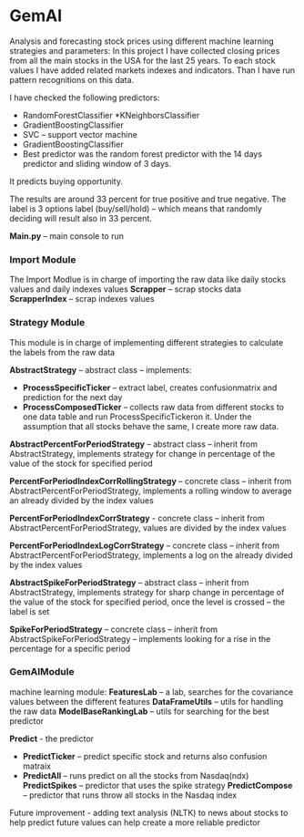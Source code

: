 # GemAI
Analysis and forecasting stock prices using different machine learning strategies and parameters:
In this project I have collected closing prices from all the main stocks in the USA for the last 25 years.
To each stock values I have added related markets indexes and indicators. Than I have run pattern recognitions on this data.

I have checked the following predictors:
* RandomForestClassifier
*KNeighborsClassifier 
* GradientBoostingClassifier
* SVC – support vector machine
* GradientBoostingClassifier
* Best predictor was the random forest predictor with the 14 days predictor and sliding window of 3 days.

It predicts buying opportunity.

The results are around 33 percent for true positive and true negative. The label is 3 options label (buy/sell/hold) – which means that randomly deciding will result also in 33 percent.

**Main.py** – main console to run

### Import Module
The Import Modlue is in charge of importing the raw data like daily stocks values and daily indexes values
**Scrapper** – scrap stocks data
**ScrapperIndex** – scrap indexes values

### **Strategy Module** 
This module is in charge of implementing different strategies to calculate the labels from the raw data

**AbstractStrategy** – abstract class – implements:
* **ProcessSpecificTicker** – extract label, creates confusionmatrix and prediction for the next day
* **ProcessComposedTicker** – collects raw data from different stocks to one data table and run ProcessSpecificTickeron it. Under the assumption that all stocks behave the same, I create more raw data.

**AbstractPercentForPeriodStrategy** – abstract class – inherit from AbstractStrategy, implements strategy for change in percentage of the value of the stock for specified period

**PercentForPeriodIndexCorrRollingStrategy** – concrete class – inherit from AbstractPercentForPeriodStrategy, implements a rolling window to average an already divided by the index values

**PercentForPeriodIndexCorrStrategy** - concrete class – inherit from AbstractPercentForPeriodStrategy, values are divided by the index values

**PercentForPeriodIndexLogCorrStrategy** – concrete class – inherit from AbstractPercentForPeriodStrategy, implements a log on the already divided by the index values

**AbstractSpikeForPeriodStrategy** – abstract class – inherit from AbstractStrategy, implements strategy for sharp change in percentage of the value of the stock for specified period, once the level is crossed – the label is set

**SpikeForPeriodStrategy** – concrete class – inherit from AbstractSpikeForPeriodStrategy – implements looking for a rise in the percentage for a specific period 


### **GemAIModule**
machine learning module:
**FeaturesLab** – a lab, searches for the covariance values between the different features 
**DataFrameUtils** – utils for handling the raw data
**ModelBaseRankingLab** – utils for searching for the best predictor

**Predict** -  the predictor
* **PredictTicker** – predict specific stock and returns also confusion matraix
* **PredictAll** – runs predict on all the stocks from Nasdaq(ndx)
**PredictSpikes** – predictor that uses the spike strategy
**PredictCompose** – predictor that runs throw all stocks in the Nasdaq index

Future improvement - adding text analysis (NLTK) to news about stocks to help predict future values can help create a more reliable predictor
